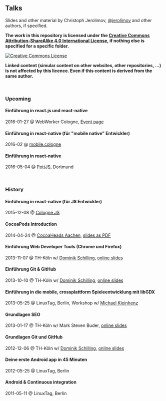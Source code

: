 ## Talks

Slides and other material by Christoph Jerolimov, [@jerolimov](https://twitter.com/jerolimov)
and other authors, if specified.

**The work in this repository is licensed under the [Creative Commons Attribution-ShareAlike 4.0 International License](http://creativecommons.org/licenses/by-sa/4.0/), if nothing else is specified for a specific folder.**

<a rel="license" href="http://creativecommons.org/licenses/by-sa/4.0/"><img alt="Creative Commons License" style="border-width:0" src="https://i.creativecommons.org/l/by-sa/4.0/88x31.png" /></a>

**Linked content (simular content on other websites, other repositories, ...) is not affected by this licence. Even if this content is derived from the same author.**

<br/>

### Upcoming

#### Einführung in react.js und react-native

2016-01-27 @ WebWorker Cologne,
[Event page](http://www.meetup.com/de/WebWorker-Cologne/events/227777445/)

#### Einführung in react-native (für "mobile native" Entwickler)

2016-02 @ [mobile.cologne]()

#### Einführung in react-native

2016-05-04 @ [PottJS](http://pottjs.de/), Dortmund

<br/>

### History

#### Einführung in react-native (für JS Entwickler)

2015-12-08 @ [Cologne JS](http://colognejs.de/)
<!-- [meetup.com](http://www.meetup.com/de/Cologne-js/events/227015933/) -->

#### CocoaPods Introduction

2014-04-24 @ [CocoaHeads Aachen](http://hci.rwth-aachen.de/cocoaheads),
[slides as PDF](2014-04-24-cocoapods/cocoapods-introduction-cocoaheads-aachen.pdf)

#### Einführung Web Developer Tools (Chrome und Firefox)

2013-11-07 @ TH-Köln w/ [Dominik Schilling](https://twitter.com/ocean90),
[online slides](http://jerolimov.github.io/talks/2013-11-07-web-developer-tools/)

#### Einführung Git & GitHub

2013-10-10 @ TH-Köln w/ [Dominik Schilling](https://twitter.com/ocean90),
[online slides](http://jerolimov.github.io/talks/2013-10-10-git-and-github/)

#### Einführung in die mobile, crossplattform Spieleentwicklung mit libGDX

2013-05-25 @ LinuxTag, Berlin, Workshop w/ [Michael Kleinhenz](https://twitter.com/quendor)

#### Grundlagen SEO

2013-01-17 @ TH-Köln w/ Mark Steven Buder,
[online slides](http://jerolimov.github.io/talks/2013-01-17-seo/)

#### Grundlagen Git und GitHub

2012-12-06 @ TH-Köln w/ [Dominik Schilling](https://twitter.com/ocean90),
[online slides](http://jerolimov.github.io/talks/2012-12-06-git-and-github/)

#### Deine erste Android app in 45 Minuten

2012-05-25 @ LinuxTag, Berlin
<!-- [Program page](http://www.linuxtag.org/2012/de/program/program/vortragsdetails-talkid413.html) -->

#### Android & Continuous integration

2011-05-11 @ LinuxTag, Berlin
<!-- [Program page](http://www.linuxtag.org/2011/de/program/program/vortragsliste-talkid165.html) -->

